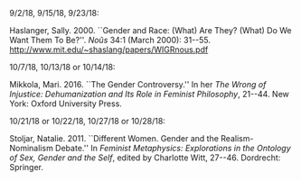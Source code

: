 9/2/18, 9/15/18, 9/23/18:

Haslanger, Sally. 2000. ``Gender and Race: (What) Are They? (What) Do We Want Them To Be?''. *Noûs* 34:1 (March 2000): 31--55.
<http://www.mit.edu/~shaslang/papers/WIGRnous.pdf>

10/7/18, 10/13/18 or 10/14/18:

Mikkola, Mari. 2016. ``The Gender Controversy.'' In her *The Wrong of Injustice: Dehumanization and Its Role in Feminist Philosophy*, 21--44. New York: Oxford University Press.

10/21/18 or 10/22/18, 10/27/18 or 10/28/18:

Stoljar, Natalie. 2011. ``Different Women. Gender and the Realism-Nominalism Debate.'' In *Feminist Metaphysics: Explorations in the Ontology of Sex, Gender and the Self*, edited by Charlotte Witt, 27--46. Dordrecht: Springer.
